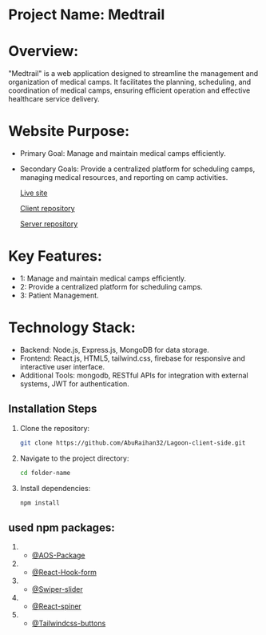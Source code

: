 # Project Name: Medtrail

# Overview:
"Medtrail" is a web application designed to streamline the management and organization of medical camps. It facilitates the planning, scheduling, and coordination of medical camps, ensuring efficient operation and effective healthcare service delivery.

# Website Purpose:

* Primary Goal: Manage and maintain medical camps efficiently.
* Secondary Goals: Provide a centralized platform for scheduling camps, managing medical resources, and reporting on camp activities.

  [Live site](https://medicalcamp-131.netlify.app)

  [Client repository](https://github.com/jubaer131/medtrail-client-side.git)

  [Server repository](https://github.com/jubaer131/medtrail-server-side.git)

# Key Features:

*  1: Manage and maintain medical camps efficiently.
*  2: Provide a centralized platform for scheduling camps.
*  3: Patient Management.



# Technology Stack:

* Backend: Node.js, Express.js, MongoDB for data storage.
* Frontend: React.js, HTML5, tailwind.css, firebase for responsive and interactive user interface.
* Additional Tools: mongodb, RESTful APIs for integration with external systems, JWT for authentication.
  
## Installation Steps

1. Clone the repository:
    ```sh
    git clone https://github.com/AbuRaihan32/Lagoon-client-side.git
    ```
2. Navigate to the project directory:
    ```sh
    cd folder-name
    ```
3. Install dependencies:
    ```sh
    npm install
    ```

    
## used npm packages:
1. - [@AOS-Package](https://www.npmjs.com/package/aos) 
2. - [@React-Hook-form](https://react-hook-form.com/)
3. - [@Swiper-slider](https://swiperjs.com/)
4. - [@React-spiner](https://www.davidhu.io/react-spinners)
5. - [@Tailwindcss-buttons](https://devdojo.com/tailwindcss/buttons)

